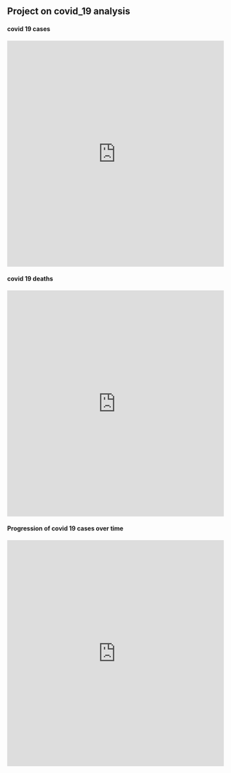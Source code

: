 ## Project on covid_19 analysis


#### covid 19 cases
<iframe id="igraph" scrolling="no" style="border:none;" seamless="seamless" src="https://plotly.com/~martloni/3.embed" height="525" width="100%"></iframe>

#### covid 19 deaths
<iframe id="igraph" scrolling="no" style="border:none;" seamless="seamless" src="https://plotly.com/~martloni/1.embed" height="525" width="100%"></iframe>

#### Progression of covid 19 cases over time
<iframe id="igraph" scrolling="no" style="border:none;" seamless="seamless" src="https://plotly.com/~martloni/8.embed" height="525" width="100%"></iframe>
